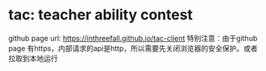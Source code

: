 # tac: teacher ability contest
github page url: https://inthreefall.github.io/tac-client
特别注意：由于github page 有https，内部请求的api是http，所以需要先关闭浏览器的安全保护。或者拉取到本地运行
